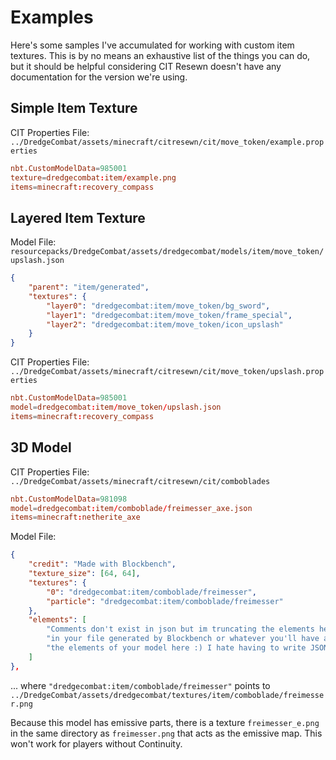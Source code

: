 # Examples

Here's some samples I've accumulated for working with custom item textures. This is by no means an exhaustive list of the things you can do, but it should be helpful considering CIT Resewn doesn't have any documentation for the version we're using.

## Simple Item Texture

CIT Properties File:
`../DredgeCombat/assets/minecraft/citresewn/cit/move_token/example.properties`

```toml
nbt.CustomModelData=985001
texture=dredgecombat:item/example.png
items=minecraft:recovery_compass
```

## Layered Item Texture

Model File:
`resourcepacks/DredgeCombat/assets/dredgecombat/models/item/move_token/upslash.json`

```json
{
    "parent": "item/generated",
    "textures": {
        "layer0": "dredgecombat:item/move_token/bg_sword",
        "layer1": "dredgecombat:item/move_token/frame_special",
        "layer2": "dredgecombat:item/move_token/icon_upslash"
    }
}
```

CIT Properties File:
`../DredgeCombat/assets/minecraft/citresewn/cit/move_token/upslash.properties`

```toml
nbt.CustomModelData=985001
model=dredgecombat:item/move_token/upslash.json
items=minecraft:recovery_compass
```

## 3D Model

CIT Properties File:
`../DredgeCombat/assets/minecraft/citresewn/cit/comboblades`

```toml
nbt.CustomModelData=981098
model=dredgecombat:item/comboblade/freimesser_axe.json 
items=minecraft:netherite_axe
```

Model File:

``` json
{
    "credit": "Made with Blockbench",
    "texture_size": [64, 64],
    "textures": {
        "0": "dredgecombat:item/comboblade/freimesser", 
        "particle": "dredgecombat:item/comboblade/freimesser"
    },
    "elements": [
        "Comments don't exist in json but im truncating the elements here.",
        "in your file generated by Blockbench or whatever you'll have all",
        "the elements of your model here :) I hate having to write JSON :)"
    ]
},
```

... where `"dredgecombat:item/comboblade/freimesser"` points to `../DredgeCombat/assets/dredgecombat/textures/item/comboblade/freimesser.png`

Because this model has emissive parts, there is a texture `freimesser_e.png` in the same directory as `freimesser.png` that acts as the emissive map. This won't work for players without Continuity.
